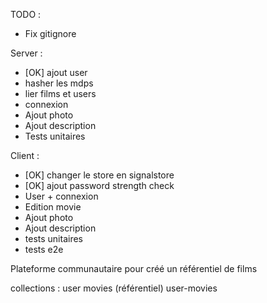 TODO : 

- Fix gitignore

Server : 
- [OK] ajout user 
- hasher les mdps
- lier films et users 
- connexion
- Ajout photo
- Ajout description
- Tests unitaires


Client : 
- [OK] changer le store en signalstore
- [OK] ajout password strength check
- User + connexion
- Edition movie
- Ajout photo
- Ajout description
- tests unitaires
- tests e2e


Plateforme communautaire pour créé un référentiel de films

collections : 
    user
    movies  (référentiel)
    user-movies 



